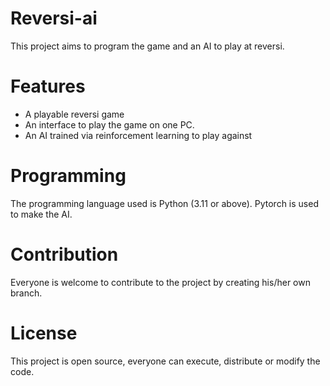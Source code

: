 # Reversi-ai
This project aims to program the game and an AI to play at reversi.

# Features
- A playable reversi game
- An interface to play the game on one PC.
- An AI trained via reinforcement learning to play against

# Programming
The programming language used is Python (3.11 or above). Pytorch is used to make the AI.

# Contribution
Everyone is welcome to contribute to the project by creating his/her own branch.

# License
This project is open source, everyone can execute, distribute or modify the code.
